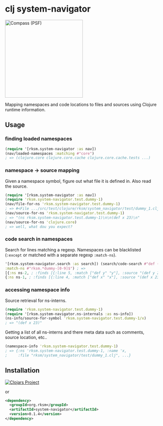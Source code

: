 # clj system-navigator

<img width="256" alt="Compass (PSF)" src="http://upload.wikimedia.org/wikipedia/commons/6/6e/Compass_%28PSF%29.png"/>

Mapping namespaces and code locations to files and sources using Clojure runtime information.

## Usage

### finding loaded namespaces

```clj
(require '[rksm.system-navigator :as nav])
(nav/loaded-namespaces :matching #"core")
; => (clojure.core clojure.core.cache clojure.core.cache.tests ...)
```

### namespace -> source mapping

Given a namespace symbol, figure out what file it is defined in. Also read the source.

```clj
(require '[rksm.system-navigator :as nav])
(require 'rksm.system-navigator.test.dummy-1)
(nav/file-for-ns 'rksm.system-navigator.test.dummy-1)
; => #<File .../src/test/clojure/rksm/system_navigator/test/dummy_1.clj>
(nav/source-for-ns 'rksm.system-navigator.test.dummy-1)
; => "(ns rksm.system-navigator.test.dummy-1)\n\n(def x 23)\n"
(nav/source-for-ns 'clojure.core)
; => well, what dou you expect?
```

### code search in namespaces

Search for lines matching a regexp. Namespaces can be blacklisted (`:except` or
matched with a separate regexp `:match-ns`).

```clj (require
'[rksm.system-navigator.search :as search]) (search/code-search #"def (x|y)"
:match-ns #"rksm.*dummy-[0-9]$") ; =>
[{:ns ns-2, ; :finds [{:line 5, :match ["def y" "y"], :source "(def y 24)"}]} ;
{:ns ns-1, ; :finds [{:line 4, :match ["def x" "x"], :source "(def x 23)"}]}]
```

### accessing namespace info

Source retrieval for ns-interns.

```clj
(require 'rksm.system-navigator.test.dummy-1)
(require '[rksm.system-navigator.ns-internals :as ns-info])
(ns-info/source-for-symbol 'rksm.system-navigator.test.dummy-1/x)
; => "(def x 23)"
```

Getting a list of all ns-interns and there meta data such as comments, source location, etc..

```clj
(namespace-info 'rksm.system-navigator.test.dummy-1)
; => {:ns 'rksm.system-navigator.test.dummy-1, :name 'x,
;     :file "rksm/system_navigator/test/dummy_1.clj", ...}
```

## Installation

[![Clojars Project](http://clojars.org/org.rksm/system-navigator/latest-version.svg)](http://clojars.org/org.rksm/system-navigator)

or

```xml
<dependency>
  <groupId>org.rksm</groupId>
  <artifactId>system-navigator</artifactId>
  <version>0.1.4</version>
</dependency>
```

<!-- ## Usage -->

<!-- ```sh -->
<!-- mvn clojure:nrepl -Dclojure.nrepl.port=7888 -->
<!-- mvn clojure:test -->
<!-- fswatch -0 -r . | xargs -0 -I{} mvn clojure:test -->
<!-- ``` -->
